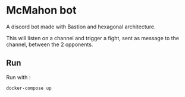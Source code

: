 # McMahon bot

A discord bot made with Bastion and hexagonal architecture.

This will listen on a channel and trigger a fight, sent as message to the channel, between the 2 opponents.

## Run

Run with :
```
docker-compose up
```